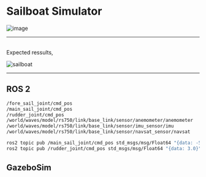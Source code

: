 # Sailboat Simulator

![image](https://github.com/user-attachments/assets/2ce6fac6-3691-49eb-a9a2-d0b390212459)

---
<br>
Expected ressults, <br>

![sailboat](https://github.com/user-attachments/assets/bfe3bdff-bdb4-4f41-a160-33d66d336404)


---
## ROS 2

```bash
/fore_sail_joint/cmd_pos
/main_sail_joint/cmd_pos
/rudder_joint/cmd_pos
/world/waves/model/rs750/link/base_link/sensor/anemometer/anemometer
/world/waves/model/rs750/link/base_link/sensor/imu_sensor/imu
/world/waves/model/rs750/link/base_link/sensor/navsat_sensor/navsat
```


```bash
ros2 topic pub /main_sail_joint/cmd_pos std_msgs/msg/Float64 "{data: -5.0}"
ros2 topic pub /rudder_joint/cmd_pos std_msgs/msg/Float64 "{data: 3.0}"
```

## GazeboSim
